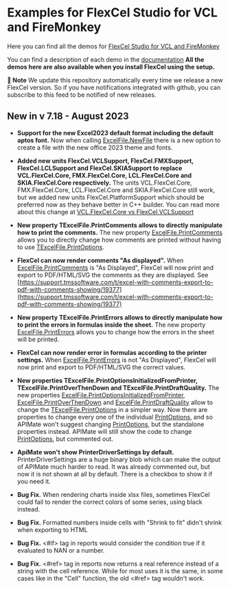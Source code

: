 ﻿# Examples for FlexCel Studio for VCL and FireMonkey

Here you can find all the demos for [FlexCel Studio for VCL and FireMonkey](http://www.tmssoftware.com/site/flexcel.asp)

You can find a description of each demo in the [documentation](https://doc.tmssoftware.com/flexcel/vcl/index.html)
**All the demos here are also available when you install FlexCel using the setup.**

**:book: Note** We update this repository automatically every time we release a new FlexCel version. So if you have notifications integrated with github, you can subscribe to this feed to be notified of new releases.


## New in v 7.18 - August 2023


- **Support for the new Excel2023 default format including the default aptos font.** Now when calling [ExcelFile.NewFile](https://doc.tmssoftware.com/flexcel/vcl/api/FlexCel.Core/TExcelFile/NewFile.html) there is a new option to create a file with the new office 2023 theme and fonts.

- **Added new units FlexCel.VCLSupport, FlexCel.FMXSupport, FlexCel.LCLSupport and FlexCel.SKIASupport to replace VCL.FlexCel.Core, FMX.FlexCel.Core, LCL.FlexCel.Core and SKIA.FlexCel.Core respectively.** The units  VCL.FlexCel.Core, FMX.FlexCel.Core, LCL.FlexCel.Core and SKIA.FlexCel.Core still work, but we added new units FlexCel.PlatformSupport which should be preferred now as they behave better in C++ builder. You can read more about this change at [VCL.FlexCel.Core vs FlexCel.VCLSupport](https://doc.tmssoftware.com/flexcel/vcl/tips/vcl-flexcel-core-vs-flexcel-vclsupport.html)

- **New property TExcelFile.PrintComments allows to directly manipulate how to print the comments.** The new property [ExcelFile.PrintComments](https://doc.tmssoftware.com/flexcel/vcl/api/FlexCel.Core/TExcelFile/PrintComments.html) allows you to directly change how comments are printed without having to use  [TExcelFile.PrintOptions](https://doc.tmssoftware.com/flexcel/vcl/api/FlexCel.Core/TExcelFile/PrintOptions.html).

- **FlexCel can now render comments "As displayed".** When  [ExcelFile.PrintComments](https://doc.tmssoftware.com/flexcel/vcl/api/FlexCel.Core/TExcelFile/PrintComments.html) is "As Displayed", FlexCel will now print and export to PDF/HTML/SVG the comments as they are displayed. See  [https://support.tmssoftware.com/t/excel-with-comments-export-to-pdf-with-comments-showing/19377](https://support.tmssoftware.com/t/excel-with-comments-export-to-pdf-with-comments-showing/19377)

- **New property TExcelFile.PrintErrors allows to directly manipulate how to print the errors in formulas inside the sheet.** The new property [ExcelFile.PrintErrors](https://doc.tmssoftware.com/flexcel/vcl/api/FlexCel.Core/TExcelFile/PrintErrors.html) allows you to change how the errors in the sheet will be printed.

- **FlexCel can now render error in formulas according to the printer settings.** When  [ExcelFile.PrintErrors](https://doc.tmssoftware.com/flexcel/vcl/api/FlexCel.Core/TExcelFile/PrintErrors.html) is not "As Displayed", FlexCel will now print and export to PDF/HTML/SVG the correct values.

- **New properties TExcelFile.PrintOptionsInitializedFromPrinter, TExcelFile.PrintOverThenDown and TExcelFile.PrintDraftQuality.** The new properties  [ExcelFile.PrintOptionsInitializedFromPrinter](https://doc.tmssoftware.com/flexcel/vcl/api/FlexCel.Core/TExcelFile/PrintOptionsInitializedFromPrinter.html), [ExcelFile.PrintOverThenDown](https://doc.tmssoftware.com/flexcel/vcl/api/FlexCel.Core/TExcelFile/PrintOverThenDown.html) and  [ExcelFile.PrintDraftQuality](https://doc.tmssoftware.com/flexcel/vcl/api/FlexCel.Core/TExcelFile/PrintDraftQuality.html)  allow to change the  [TExcelFile.PrintOptions](https://doc.tmssoftware.com/flexcel/vcl/api/FlexCel.Core/TExcelFile/PrintOptions.html) in a simpler way. Now there are properties to change every one of the individual  [PrintOptions](https://doc.tmssoftware.com/flexcel/vcl/api/FlexCel.Core/TExcelFile/PrintOptions.html), and so APIMate won't suggest changing  [PrintOptions](https://doc.tmssoftware.com/flexcel/vcl/api/FlexCel.Core/TExcelFile/PrintOptions.html), but the standalone properties instead. APIMate will still show the code to change  [PrintOptions](https://doc.tmssoftware.com/flexcel/vcl/api/FlexCel.Core/TExcelFile/PrintOptions.html), but commented out.

- **ApiMate won't show PrinterDriverSettings by default.** PrinterDriverSettings are a huge binary blob which can make the output of APIMate much harder to read. It was already commented out, but now it is not shown at all by default. There is a checkbox to show it if you need it.

- **Bug Fix.** When rendering charts inside xlsx files, sometimes FlexCel could fail to render the correct colors of some series, using black instead.

- **Bug Fix.** Formatted numbers inside cells with "Shrink to fit" didn't shrink when exporting to HTML

- **Bug Fix.** &lt;#if> tag in reports would consider the condition true if it evaluated to NAN or a number.

- **Bug Fix.** &lt;#ref> tag in reports now returns a real reference instead of a string with the cell reference. While for most uses it is the same, in some cases like in the "Cell" function, the old &lt;#ref> tag wouldn't work.

